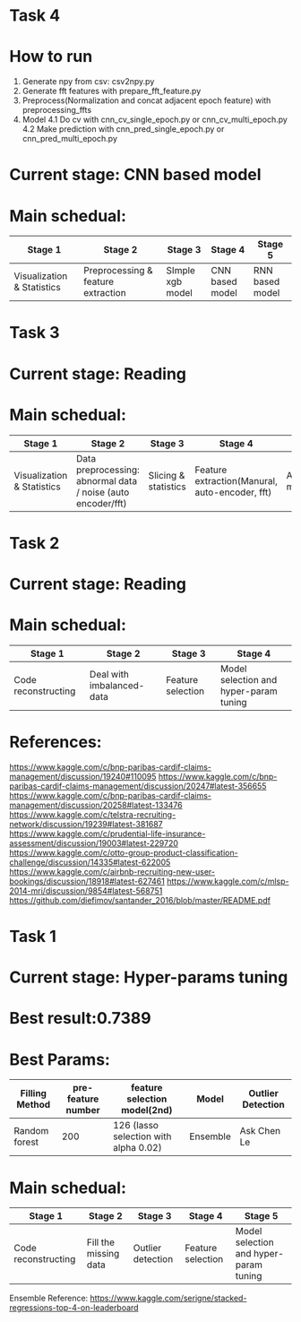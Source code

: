 # Task 4

How to run
=======================

1. Generate npy from csv: csv2npy.py
2. Generate fft features with prepare_fft_feature.py
3. Preprocess(Normalization and concat adjacent epoch feature) with preprocessing_ffts
4. Model
4.1 Do cv with cnn_cv_single_epoch.py or cnn_cv_multi_epoch.py
4.2 Make prediction with cnn_pred_single_epoch.py or cnn_pred_multi_epoch.py


Current stage: CNN based model
==========================================

Main schedual:
==============
<table>
  <thead>
    <tr>
      <th>Stage 1</th>
      <th>Stage 2</th>
      <th>Stage 3</th>
      <th>Stage 4</th>
      <th>Stage 5</th>
    </tr>
  </thead>
  <tbody>
    <tr>
      <td>Visualization & Statistics</td>
      <td>Preprocessing & feature extraction</td>
      <td>SImple xgb model</td>
      <td>CNN based model</td>
      <td>RNN based model</td>
    </tr>
  </tbody>
</table>


# Task 3

Current stage: Reading
=========================

Main schedual:
==============
<table>
  <thead>
    <tr>
      <th>Stage 1</th>
      <th>Stage 2</th>
      <th>Stage 3</th>
      <th>Stage 4</th>
      <th>Stage 5</th>
      <th>Stage 6</th>
    </tr>
  </thead>
  <tbody>
    <tr>
      <td>Visualization & Statistics</td>
      <td>Data preprocessing: abnormal data / noise (auto encoder/fft)</td>
      <td>Slicing & statistics</td>
      <td>Feature extraction(Manural, auto-encoder, fft)</td>
      <td>Aggregation model</td>
      <td>Sequence model</td>
    </tr>
  </tbody>
</table>

# Task 2

Current stage: Reading
===================================

Main schedual:
==============
<table>
  <thead>
    <tr>
      <th>Stage 1</th>
      <th>Stage 2</th>
      <th>Stage 3</th>
      <th>Stage 4</th>
    </tr>
  </thead>
  <tbody>
    <tr>
      <td>Code reconstructing</td>
      <td>Deal with imbalanced-data</td>
      <td>Feature selection</td>
      <td>Model selection and hyper-param tuning</td>
    </tr>
  </tbody>
</table>

References:
=================
https://www.kaggle.com/c/bnp-paribas-cardif-claims-management/discussion/19240#110095
https://www.kaggle.com/c/bnp-paribas-cardif-claims-management/discussion/20247#latest-356655
https://www.kaggle.com/c/bnp-paribas-cardif-claims-management/discussion/20258#latest-133476
https://www.kaggle.com/c/telstra-recruiting-network/discussion/19239#latest-381687
https://www.kaggle.com/c/prudential-life-insurance-assessment/discussion/19003#latest-229720
https://www.kaggle.com/c/otto-group-product-classification-challenge/discussion/14335#latest-622005
https://www.kaggle.com/c/airbnb-recruiting-new-user-bookings/discussion/18918#latest-627461
https://www.kaggle.com/c/mlsp-2014-mri/discussion/9854#latest-568751
https://github.com/diefimov/santander_2016/blob/master/README.pdf




# Task 1

Current stage: Hyper-params tuning
===================================

Best result:0.7389
=================

Best Params:
=================
<table>
  <thead>
    <tr>
      <th>Filling Method</th>
      <th>pre-feature number</th>
      <th>feature selection model(2nd)</th>
      <th>Model</th>
      <th>Outlier Detection</th>
    </tr>
  </thead>
  <tbody>
    <tr>
      <td>Random forest</td>
      <td>200</td>
      <td>126 (lasso selection with alpha 0.02)</td>
      <td>Ensemble</td>
      <td>Ask Chen Le</td>
    </tr>
  </tbody>
</table>

Main schedual:
==============
<table>
  <thead>
    <tr>
      <th>Stage 1</th>
      <th>Stage 2</th>
      <th>Stage 3</th>
      <th>Stage 4</th>
      <th>Stage 5</th>
    </tr>
  </thead>
  <tbody>
    <tr>
      <td>Code reconstructing</td>
      <td>Fill the missing data</td>
      <td>Outlier detection</td>
      <td>Feature selection</td>
      <td>Model selection and hyper-param tuning</td>
    </tr>
  </tbody>
</table>

Ensemble Reference:
https://www.kaggle.com/serigne/stacked-regressions-top-4-on-leaderboard

